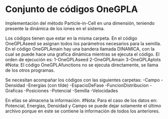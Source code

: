 # Conjunto de códigos OneGPLA
Implementación del método Particle-in-Cell en una dimensión, teniendo presente la dinámica de los iones en el sistema.

Los códigos tienen que estar en la misma carpeta.
En el código OneGPLAseed se asignan todos los parámetros necesarios para la semilla.
En el código OneGPLAmain hay una bandera llamada DINAMICA, con la cual se puede hace 
una grafica dinámica mientras se ejecuta el código.
El orden de ejecución es: 
1-OneGPLAseed
2-OneGPLAmain
3-OneGPLAplots
#Nota: El código OneGPLAfunctions no se ejecuta directamente, se llama de los otros programas.

Se necesitan acompañar los códigos con las siguientes carpetas:
-Campo
-Densidad
-Energías (con tilde)
-EspacioDeFase
-FuncionDistribucion
-Graficas
-Posiciones
-Potencial
-Semilla
-Velocidades

En ellas se almacena la información.
#Nota: Para el caso de los datos en:
Potencial, Energías, Densidad y Campo se puede dejar 
solamente el último archivo porque en este se contiene 
la información de todos los anteriores.
